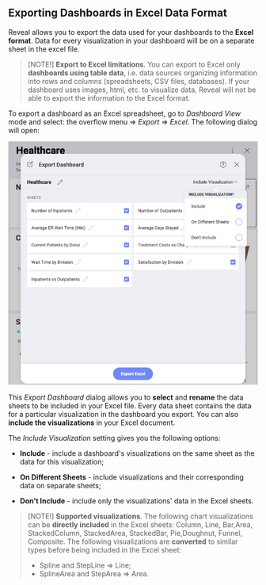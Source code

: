 ## Exporting Dashboards in Excel Data Format

Reveal allows you to export the data used for your dashboards to the
**Excel format**. Data for every visualization in your dashboard will be
on a separate sheet in the excel file.

>[NOTE!]
> **Export to Excel limitations**. You can export to Excel only **dashboards using table data**, i.e. data sources organizing information into rows and columns (spreadsheets, CSV files, databases). If your dashboard uses images, html, etc. to visualize data, Reveal will not be able to export the information to the Excel format.

To export a dashboard as an Excel spreadsheet, go to *Dashboard View*
mode and select: the overflow menu ⇒ *Export* ⇒ *Excel*. The following
dialog will open:

![Settings for Excel spreadsheet in the Export Dashboard menu](images/export-settings-excel.png)

This *Export Dashboard* dialog allows you to **select** and **rename**
the data sheets to be included in your Excel file. Every data sheet
contains the data for a particular visualization in the dashboard you
export. You can also **include the visualizations** in your Excel
document.

The *Include Visualization* setting gives you the following options:

  - **Include** - include a dashboard's visualizations on the same sheet
    as the data for this visualization;

  - **On Different Sheets** - include visualizations and their
    corresponding data on separate sheets;

  - **Don't Include** - include only the visualizations' data in the
    Excel sheets.

>[NOTE!]
> **Supported visualizations**. The following chart visualizations can be **directly included** in the Excel sheets: Column, Line, Bar,Area, StackedColumn, StackedArea, StackedBar, Pie,Doughnut, Funnel, Composite. The following visualizations are **converted** to similar types before being included in the Excel sheet:
>  - Spline and StepLine ⇒ Line;
>  - SplineArea and StepArea ⇒ Area.
